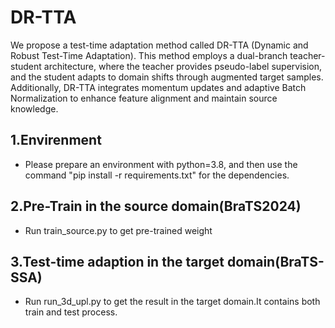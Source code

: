 # DR-TTA

We propose a test-time adaptation method called DR-TTA (Dynamic and Robust Test-Time Adaptation). This method employs a dual-branch teacher-student architecture, where the teacher provides pseudo-label supervision, and the student adapts to domain shifts through augmented target samples. Additionally, DR-TTA integrates momentum updates and adaptive Batch Normalization to enhance feature alignment and maintain source knowledge.

## 1.Envirenment
- Please prepare an environment with python=3.8, and then use the command "pip install -r requirements.txt" for the dependencies.

## 2.Pre-Train in the source domain(BraTS2024)
- Run train_source.py to get pre-trained weight

## 3.Test-time adaption in the target domain(BraTS-SSA)
- Run run_3d_upl.py to get the result in the target domain.It contains both train and test process.
